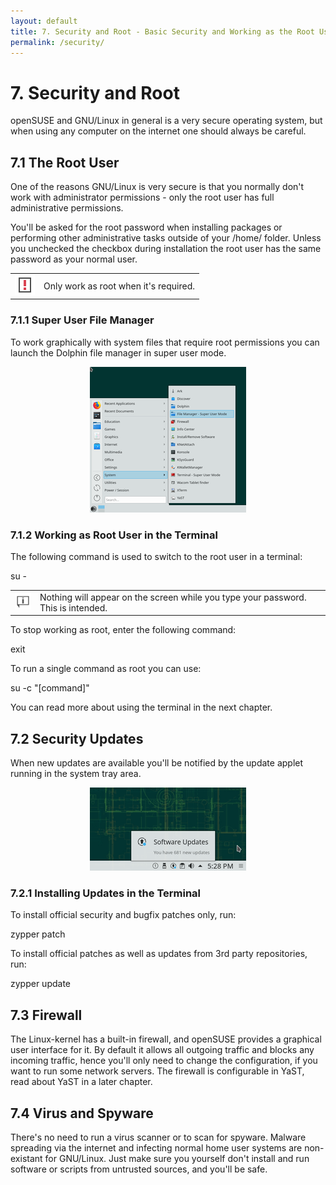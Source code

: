 ```yaml
---
layout: default
title: 7. Security and Root - Basic Security and Working as the Root User
permalink: /security/
---
```


# 7. Security and Root

openSUSE and GNU/Linux in general is a very secure operating system, but when using any computer on the internet one should always be careful.

## 7.1 The Root User

One of the reasons GNU/Linux is very secure is that you normally don't work with administrator permissions - only the root user has full administrative permissions.

You'll be asked for the root password when installing packages or performing other administrative tasks outside of your /home/ folder. Unless you unchecked the checkbox during installation the root user has the same password as your normal user.

<div class="obs">
<table>
<tbody>
<tr>
<td><img src="images/pics/obs.png" alt="obs" /></td>
<td>Only work as root when it's required.</td>
</tr>
</tbody>
</table>
</div>

### 7.1.1 Super User File Manager

To work graphically with system files that require root permissions you can launch the Dolphin file manager in super user mode.

<center><a href="images/screenshots/super-dolph.png" rel="thumbnail"><img src="images/screenshots/super-dolphb.png" alt="super user dolphin" class="pic" /></a></center>

### 7.1.2 Working as Root User in the Terminal

The following command is used to switch to the root user in a terminal:

<div class="cl">su -</div>

<div class="tip">
<table>
<tbody>
<tr>
<td><img src="images/pics/tip.png" alt="tip" /></td>
<td>Nothing will appear on the screen while you type your password. This is intended.</td>
</tr>
</tbody>
</table>
</div>

To stop working as root, enter the following command:

<div class="clroot">exit</div>

To run a single command as root you can use:

<div class="cl">su -c "[command]"</div>

You can read more about using the terminal in the next chapter.

## 7.2 Security Updates

When new updates are available you'll be notified by the update applet running in the system tray area.

<center><a href="images/screenshots/pk-updater.png" rel="thumbnail"><img src="images/screenshots/pk-updaterb.png" alt="pk-updater" class="pic" /></a></center>

### 7.2.1 Installing Updates in the Terminal

To install official security and bugfix patches only, run:

<div class="clroot">zypper patch</div>

To install official patches as well as updates from 3rd party repositories, run:

<div class="clroot">zypper update</div>

## 7.3 Firewall

The Linux-kernel has a built-in firewall, and openSUSE provides a graphical user interface for it. By default it allows all outgoing traffic and blocks any incoming traffic, hence you'll only need to change the configuration, if you want to run some network servers. The firewall is configurable in YaST, read about YaST in a later chapter.

## 7.4 Virus and Spyware

There's no need to run a virus scanner or to scan for spyware. Malware spreading via the internet and infecting normal home user systems are non-existant for GNU/Linux. Just make sure you yourself don't install and run software or scripts from untrusted sources, and you'll be safe.
